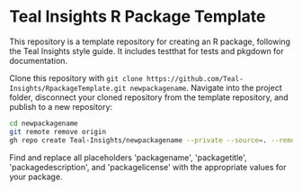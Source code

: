 # Teal Insights R Package Template

This repository is a template repository for creating an R package, following the Teal Insights style guide. It includes testthat for tests and pkgdown for documentation.

Clone this repository with `git clone https://github.com/Teal-Insights/RpackageTemplate.git newpackagename`. Navigate into the project folder, disconnect your cloned repository from the template repository, and publish to a new repository:

```bash
cd newpackagename
git remote remove origin
gh repo create Teal-Insights/newpackagename --private --source=. --remote=upstream
```

Find and replace all placeholders 'packagename', 'packagetitle', 'packagedescription', and 'packagelicense' with the appropriate values for your package.